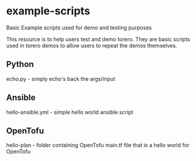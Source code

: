 # example-scripts
Basic Example scripts used for demo and testing purposes

This resource is to help users test and demo torero.  They are basic scripts used in torero demos to allow users to repeat the demos themselves.




## Python

echo.py - simply echo's back the args/input

## Ansible

hello-ansible.yml - simple hello world ansible script

## OpenTofu

hello-plan - folder containing OpenTofu main.tf file that is a hello world for OpenTofu
